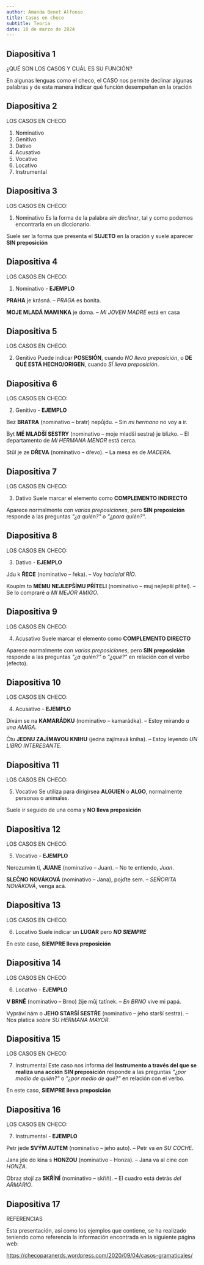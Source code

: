 ```yaml
---
author: Amanda Benet Alfonso
title: Casos en checo
subtitle: Teoría
date: 10 de marzo de 2024
---
```


## Diapositiva 1

¿QUÉ SON LOS CASOS Y CUÁL ES SU FUNCIÓN?

En algunas lenguas como el checo, el CASO nos permite declinar algunas palabras y de esta manera indicar qué función desempeñan en la oración

## Diapositiva 2

LOS CASOS EN CHECO

1. Nominativo
2. Genitivo
3. Dativo
4. Acusativo
5. Vocativo
6. Locativo
7. Instrumental

## Diapositiva 3 

LOS CASOS EN CHECO: 

1. Nominativo
Es la forma de la palabra *sin declinar*, tal y como podemos encontrarla en un diccionario.

Suele ser la forma que presenta el **SUJETO** en la oración y suele aparecer **SIN preposición**


## Diapositiva 4

LOS CASOS EN CHECO: 

1. Nominativo - **EJEMPLO**

**PRAHA** je krásná. – *PRAGA* es bonita.

**MOJE MLADÁ MAMINKA** je doma. – *MI JOVEN MADRE* está en casa

## Diapositiva 5

LOS CASOS EN CHECO: 

2. Genitivo
Puede indicar **POSESIÓN**, cuando *NO lleva preposición*, o **DE QUÉ ESTÁ HECHO/ORIGEN**, cuando *SÍ lleva preposición*.

## Diapositiva 6

LOS CASOS EN CHECO: 

2. Genitivo - **EJEMPLO**

Bez **BRATRA** (nominativo – bratr) nepůjdu. – Sin *mi hermano* no voy a ir.

Byt **MÉ MLADŠÍ SESTRY** (nominativo – moje mladší sestra) je blízko. – El departamento de *MI HERMANA MENOR* está cerca.

Stůl je ze **DŘEVA** (nominativo – dřevo). – La mesa es de *MADERA*.

## Diapositiva 7

LOS CASOS EN CHECO: 

3. Dativo
Suele marcar el elemento como **COMPLEMENTO INDIRECTO**

Aparece normalmente con *varias preposiciones*, pero **SIN preposición** responde a las preguntas *"¿a quién?"* o *"¿para quién?"*.

## Diapositiva 8

LOS CASOS EN CHECO: 

3. Dativo - **EJEMPLO**

Jdu k **ŘECE** (nominativo – řeka). – Voy *hacia/al RÍO*.

Koupím to **MÉMU NEJLEPŠÍMU PŘÍTELI** (nominativo – muj nejlepší přítel). – Se lo compraré *a MI MEJOR AMIGO*.

## Diapositiva 9

LOS CASOS EN CHECO: 

4. Acusativo
Suele marcar el elemento como **COMPLEMENTO DIRECTO**

Aparece normalmente con *varias preposiciones*, pero **SIN preposición** responde a las preguntas *"¿a quién?"* o *"¿qué?"* en relación con el verbo (efecto).

## Diapositiva 10

LOS CASOS EN CHECO: 

4. Acusativo - **EJEMPLO**

Dívám se na **KAMARÁDKU** (nominativo – kamarádka). – Estoy mirando *a una AMIGA*.

Čtu **JEDNU ZAJÍMAVOU KNIHU** (jedna zajímavá kniha). – Estoy leyendo *UN LIBRO INTERESANTE*.

## Diapositiva 11

LOS CASOS EN CHECO: 

5. Vocativo
Se utiliza para dirigirsea **ALGUIEN** o **ALGO**, normalmente personas o animales.

Suele ir seguido de una coma y **NO lleva preposición**

## Diapositiva 12

LOS CASOS EN CHECO: 

5. Vocativo - **EJEMPLO**

Nerozumím ti, **JUANE** (nominativo – Juan). – No te entiendo, *Juan*.

**SLEČNO NOVÁKOVÁ** (nominativo – Jana), pojďte sem. – *SEÑORITA NOVÁKOVÁ*, venga acá.

## Diapositiva 13

LOS CASOS EN CHECO: 

6. Locativo
Suele indicar un **LUGAR** pero ***NO SIEMPRE***

En este caso, **SIEMPRE lleva preposición**

## Diapositiva 14

LOS CASOS EN CHECO: 

6. Locativo - **EJEMPLO**

**V BRNĚ** (nominativo – Brno) žije můj tatínek. – *En BRNO* vive mi papá.

Vypráví nám o **JEHO STARŠÍ SESTŘE** (nominativo – jeho starší sestra). – Nos platica *sobre SU HERMANA MAYOR*.

## Diapositiva 15

LOS CASOS EN CHECO: 

7. Instrumental
Este caso nos informa del **Instrumento a través del que se realiza una acción**
**SIN preposición** responde a las preguntas *"¿por medio de quién?"* o *"¿por medio de qué?"* en relación con el verbo.

En este caso, **SIEMPRE lleva preposición**

## Diapositiva 16

LOS CASOS EN CHECO: 

7. Instrumental - **EJEMPLO**

Petr jede **SVÝM AUTEM** (nominativo – jeho auto). – Petr va *en SU COCHE*.

Jana jde do kina s **HONZOU** (nominativo – Honza). – Jana va al cine *con HONZA*.

Obraz stojí za **SKŘÍNÍ** (nominativo – skříň). – El cuadro está detrás *del ARMARIO*.

## Diapositiva 17

REFERENCIAS

Esta presentación, así como los ejemplos que contiene, se ha realizado teniendo como referencia la información encontrada en la siguiente página web:

https://checoparanerds.wordpress.com/2020/09/04/casos-gramaticales/
